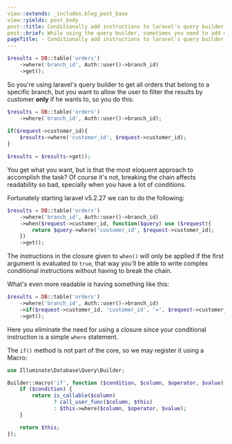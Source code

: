 ```yaml
---
view::extends: _includes.blog_post_base
view::yields: post_body
post::title: Conditionally add instructions to laravel's query builder
post::brief: While using the query builder, sometimes you need to add more instructions based on specific conditions, in this post I'm going to share with you how to accomplish this without breaking method chaining.
pageTitle: - Conditionally add instructions to laravel's query builder
---
```


```php
$results = DB::table('orders')
	->where('branch_id', Auth::user()->branch_id)
	->get();
```

So you're using laravel's query builder to get all orders that belong to a specific branch, but you want to allow the user to filter the results by customer **only** if he wants to, so you do this:

```php
$results = DB::table('orders')
	->where('branch_id', Auth::user()->branch_id);
	
if($request->customer_id){
	$results->where('customer_id', $request->customer_id);
}

$results = $results->get();
```

You get what you want, but is that the most eloquent approach to accomplish the task? Of course it's not, breaking the chain affects readability so bad, specially when you have a lot of conditions.

Fortunately starting laravel v5.2.27 we can to do the following:

```php
$results = DB::table('orders')
	->where('branch_id', Auth::user()->branch_id)
	->when($request->customer_id, function($query) use ($request){
		return $query->where('customer_id', $request->customer_id);
	})
	->get();
```

The instructions in the closure given to `when()` will only be applied if the first argument is evaluated to `true`, that way you'll be able to write complex conditional instructions without having to break the chain.

What's even more readable is having something like this:

```php
$results = DB::table('orders')
	->where('branch_id', Auth::user()->branch_id)
	->if($request->customer_id, 'customer_id', '=', $request->customer_id)
	->get();
```

Here you eliminate the need for using a closure since your conditional instruction is a simple `where` statement.

The `if()` method is not part of the core, so we may register it using a Macro:

```php
use Illuminate\Database\Query\Builder;

Builder::macro('if', function ($condition, $column, $operator, $value) {
    if ($condition) {
        return is_callable($column)
               ? call_user_func($column, $this)
               : $this->where($column, $operator, $value);
    }

    return $this;
});
```